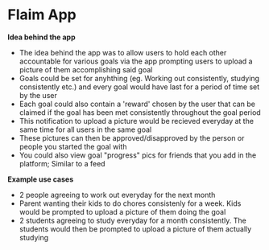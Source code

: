 # Flaim App

**Idea behind the app**
- The idea behind the app was to allow users to hold each other accountable for various goals via the app prompting users to upload a picture of them accomplishing said goal
- Goals could be set for anyhthing (eg. Working out consistently, studying consistently etc.) and every goal would have last for a period of time set by the user
- Each goal could also contain a 'reward' chosen by the user that can be claimed if the goal has been met consistently throughout the goal period 
- This notification to upload a picture would be recieved everyday at the same time for all users in the same goal 
- These pictures can then be approved/disapproved by the person or people you started the goal with
- You could also view goal "progress" pics for friends that you add in the platform; Similar to a feed

**Example use cases**
- 2 people agreeing to work out everyday for the next month
- Parent wanting their kids to do chores consistenly for a week. Kids would be prompted to upload a picture of them doing the goal
- 2 students agreeing to study everyday for a month consistently. The students would then be prompted to upload a picture of them actually studying



